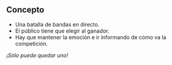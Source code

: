 ## Concepto

* Una batalla de bandas en directo.
* El público tiene que elegir al ganador.
* Hay que mantener la emoción e ir informando de cómo va la competición.

*¡Sólo puede quedar uno!*